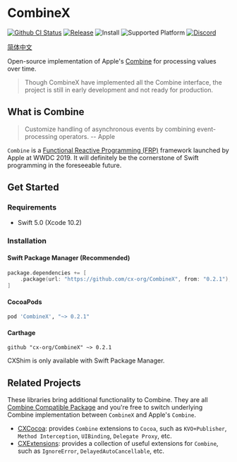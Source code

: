 # CombineX

[![Github CI Status](https://github.com/cx-org/CombineX/workflows/CI/badge.svg)](https://github.com/cx-org/CombineX/actions)
[![Release](https://img.shields.io/github/release-pre/cx-org/combinex)](https://github.com/cx-org/CombineX/releases)
![Install](https://img.shields.io/badge/install-Swift_PM%20%7C%20CocoaPods%20%7C%20Carthage-ff69b4)
![Supported Platform](https://img.shields.io/badge/platform-Linux%20%7C%20macOS%20%7C%20iOS%20%7C%20watchOS%20%7C%20tvOS-lightgrey)
[![Discord](https://img.shields.io/badge/chat-discord-9cf)](https://discord.gg/9vzqgZx)

[简体中文](README_zh-Hans.md)

Open-source implementation of Apple's [Combine](https://developer.apple.com/documentation/combine) for processing values over time.

> Though CombineX have implemented all the Combine interface, the project is still in early development and not ready for production.

## What is Combine

> Customize handling of asynchronous events by combining event-processing operators. -- Apple

`Combine` is a [Functional Reactive Programming (FRP)](https://en.wikipedia.org/wiki/Functional_reactive_programming) framework launched by Apple at WWDC 2019. It will definitely be the cornerstone of Swift programming in the foreseeable future.

## Get Started

### Requirements

- Swift 5.0 (Xcode 10.2)

### Installation

#### Swift Package Manager (Recommended)

```swift
package.dependencies += [
    .package(url: "https://github.com/cx-org/CombineX", from: "0.2.1"),
]
```

#### CocoaPods

```ruby
pod 'CombineX', "~> 0.2.1"
```

#### Carthage

```carthage
github "cx-org/CombineX" ~> 0.2.1
```

CXShim is only available with Swift Package Manager.

## Related Projects

These libraries bring additional functionality to Combine. They are all [Combine Compatible Package](https://github.com/cx-org/CombineX/wiki/Combine-Compatible-Package) and you're free to switch underlying Combine implementation between `CombineX` and Apple's `Combine`.

- [CXCocoa](https://github.com/cx-org/CXCocoa): provides `Combine` extensions to `Cocoa`, such as `KVO+Publisher`, `Method Interception`, `UIBinding`, `Delegate Proxy`, etc.
- [CXExtensions](https://github.com/cx-org/CXExtensions): provides a collection of useful extensions for `Combine`, such as `IgnoreError`, `DelayedAutoCancellable`, etc.